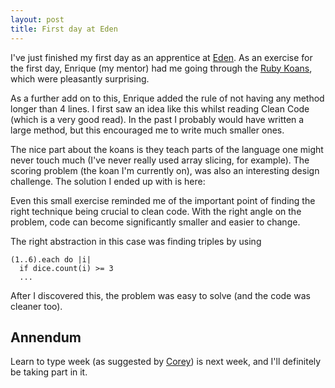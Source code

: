 ```yaml
---
layout: post
title: First day at Eden
---
```

I've just finished my first day as an apprentice at [Eden](http://edendevelopment.co.uk/). As an exercise for
the first day, Enrique (my mentor) had me going through the [Ruby Koans](http://github.com/edgecase/ruby_koans), which were pleasantly surprising.

As a further add on to this, Enrique added the rule of not having any method
longer than 4 lines. I first saw an idea like this whilst reading Clean Code
(which is a very good read). In the past I probably would have written a large
method, but this encouraged me to write much smaller ones.

The nice part about the koans is they teach parts of the language one might
never touch much (I've never really used array slicing, for example). The
scoring problem (the koan I'm currently on), was also an interesting design
challenge. The solution I ended up with is here:

Even this small exercise reminded me of the important point of finding the
right technique being crucial to clean code. With the right angle on the
problem, code can become significantly smaller and easier to change.

The right abstraction in this case was finding triples by using

    (1..6).each do |i|
      if dice.count(i) >= 3
      ...

After I discovered this, the problem was easy to solve (and the code was cleaner too).

Annendum
---
Learn to type week (as suggested by [Corey](http://programmingtour.blogspot.com/2010/07/learn-to-type-week.html))
is next week, and I'll definitely be taking part in it.
